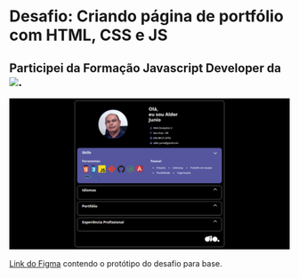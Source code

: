 # Desafio: Criando página de portfólio com HTML, CSS e JS


## Participei da Formação Javascript Developer da <img src="https://hermes.digitalinnovation.one/assets/diome/logo-full.svg" width="50"/>. 




![preview](https://github.com/alderjunio/pagina-de-portifolio/blob/main/preview.png)

[Link do Figma](https://www.figma.com/design/g6zA6klLrCWZAp76tzoVJZ/Portfolio---EDUCATION?node-id=835-454&t=X7iOkIoIWczWJMOK-0) contendo o protótipo do desafio para
base.
